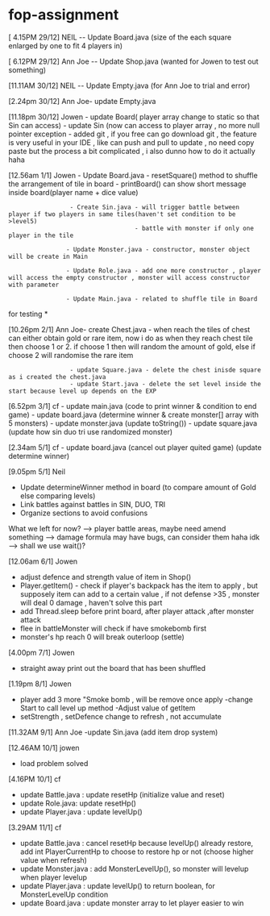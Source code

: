 # fop-assignment
[ 4.15PM 29/12] NEIL -- Update Board.java (size of the each square enlarged by one to fit 4 players in)

[ 6.12PM 29/12] Ann Joe -- Update Shop.java (wanted for Jowen to test out something)

[11.11AM 30/12] NEIL -- Update Empty.java (for Ann Joe to trial and error)

[2.24pm 30/12] Ann Joe- update Empty.java

[11.18pm 30/12] Jowen - update Board( player array change to static so that Sin can access)
                      - update Sin (now can access to player array ,  no more null pointer exception
                      - added git , if you free can go download git , the feature is very useful in your IDE , like can push and pull to update , no need copy paste
                        but the process a bit complicated , i also dunno how to do it actually haha
                       
[12.56am 1/1] Jowen - Update Board.java - resetSquare() method to shuffle the arrangement of tile in board
                                        - printBoard() can show short message inside board(player name + dice value)
                                        
                     - Create Sin.java - will trigger battle between player if two players in same tiles(haven't set condition to be >level5)
                                       - battle with monster if only one player in the tile
                                      
                    - Update Monster.java - constructor, monster object will be create in Main
                    
                    - Update Role.java - add one more constructor , player will access the empty constructor , monster will access constructor with parameter
                    
                    - Update Main.java - related to shuffle tile in Board
for testing *

[10.26pm 2/1] Ann Joe- create Chest.java - when reach the tiles of chest can either obtain gold or rare item, now i do as when they reach chest tile then choose 1 or 2.
                                           if choose 1 then will random the amount of gold, else if choose 2 will randomise the rare item
                                           
                     - update Square.java - delete the chest inisde square as i created the chest.java
                     - update Start.java - delete the set level inside the start because level up depends on the EXP
                     
                    
[6.52pm 3/1] cf - update main.java (code to print winner & condition to end game)
                - update board.java (determine winner & create monster[] array with 5 monsters)
                - update monster.java (update toString())
                - update square.java (update how sin duo tri use randomized monster)
                
[2.34am 5/1] cf - update board.java (cancel out player quited game) (update determine winner)

[9.05pm 5/1] Neil 
- Update determineWinner method in board (to compare amount of Gold else comparing levels)
- Link battles against battles in SIN, DUO, TRI
- Organize sections to avoid confusions

What we left for now?
--> player battle areas, maybe need amend something
--> damage formula may have bugs, can consider them haha idk
--> shall we use wait()?

[12.06am 6/1] Jowen
- adjust defence and strength value of item in Shop()
- Player.getItem() - check if player's backpack has the item to apply , but supposely item can add to a certain value , if not defense >35 , monster will deal 0 damage , haven't solve this part
- add Thread.sleep before print board, after player attack ,after monster attack
- flee in battleMonster will check if have smokebomb first
- monster's hp reach 0 will break outerloop (settle)

[4.00pm 7/1] Jowen
- straight away print out the board that has been shuffled 

[1.19pm 8/1] Jowen
- player add 3 more "Smoke bomb , will be remove once apply
-change Start to call level up method
-Adjust value of getItem
- setStrength , setDefence change to refresh , not accumulate 

[11.32AM 9/1] Ann Joe
-update Sin.java (add item drop system)

[12.46AM 10/1] jowen
- load problem solved

[4.16PM 10/1] cf
- update Battle.java : update resetHp (initialize value and reset)
- update Role.java: update resetHp()
- update Player.java : update levelUp() 

[3.29AM 11/1] cf
- update Battle.java : cancel resetHp because levelUp() already restore, add int PlayerCurrentHp to choose to restore hp or not (choose higher value when refresh)
- update Monster.java : add MonsterLevelUp(), so monster will levelup when player levelup
- update Player.java : update levelUp() to return boolean, for MonsterLevelUp condition
- update Board.java : update monster array to let player easier to win
